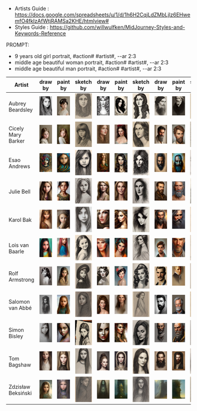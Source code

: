 * Artists Guide : https://docs.google.com/spreadsheets/u/1/d/1h6H2CqjLdZMbLjlz6EHwemfO4fkIzAfWtjRAMSa2KHE/htmlview#
* Styles Guide  : https://github.com/willwulfken/MidJourney-Styles-and-Keywords-Reference

PROMPT: 
* 9 years old girl portrait, #action# #artist#, --ar 2:3 
* middle age beautiful woman portrait, #action# #artist#, --ar 2:3
* middle age beautiful man portrait, #action# #artist#, --ar 2:3

| Artist | draw by | paint by | sketch by | draw by | paint by | sketch by | draw by | paint by | sketch by |
| --- | --- | --- | --- | --- | --- | --- | --- | --- | --- |
| Aubrey Beardsley | <img src="./Assets/Caracters/DrawBy/Child/AubreyBeardsley.jpg" width="100"> | <img src="./Assets/Caracters/PaintBy/Child/AubreyBeardsley.jpg" width="100"> | <img src="./Assets/Caracters/SketchBy/Child/AubreyBeardsley.jpg" width="100"> | <img src="./Assets/Caracters/DrawBy/Woman/AubreyBeardsley.jpg" width="100"> | <img src="./Assets/Caracters/PaintBy/Woman/AubreyBeardsley.jpg" width="100"> | <img src="./Assets/Caracters/SketchBy/Woman/AubreyBeardsley.jpg" width="100"> | <img src="./Assets/Caracters/DrawBy/Man/AubreyBeardsley.jpg" width="100"> | <img src="./Assets/Caracters/PaintBy/Man/AubreyBeardsley.jpg" width="100"> | <img src="./Assets/Caracters/SketchBy/Man/AubreyBeardsley.jpg" width="100"> |
| Cicely Mary Barker | <img src="./Assets/Caracters/DrawBy/Child/CicelyMaryBarker.jpg" width="100"> | <img src="./Assets/Caracters/PaintBy/Child/CicelyMaryBarker.jpg" width="100"> | <img src="./Assets/Caracters/SketchBy/Child/CicelyMaryBarker.jpg" width="100"> | <img src="./Assets/Caracters/DrawBy/Woman/CicelyMaryBarker.jpg" width="100"> | <img src="./Assets/Caracters/PaintBy/Woman/CicelyMaryBarker.jpg" width="100"> | <img src="./Assets/Caracters/SketchBy/Woman/CicelyMaryBarker.jpg" width="100"> | <img src="./Assets/Caracters/DrawBy/Man/CicelyMaryBarker.jpg" width="100"> | <img src="./Assets/Caracters/PaintBy/Man/CicelyMaryBarker.jpg" width="100"> | <img src="./Assets/Caracters/SketchBy/Man/CicelyMaryBarker.jpg" width="100"> |
| Esao Andrews | <img src="./Assets/Caracters/DrawBy/Child/EsaoAndrews.jpg" width="100"> | <img src="./Assets/Caracters/PaintBy/Child/EsaoAndrews.jpg" width="100"> | <img src="./Assets/Caracters/SketchBy/Child/EsaoAndrews.jpg" width="100"> | <img src="./Assets/Caracters/DrawBy/Woman/EsaoAndrews.jpg" width="100"> | <img src="./Assets/Caracters/PaintBy/Woman/EsaoAndrews.jpg" width="100"> | <img src="./Assets/Caracters/SketchBy/Woman/EsaoAndrews.jpg" width="100"> | <img src="./Assets/Caracters/DrawBy/Man/EsaoAndrews.jpg" width="100"> | <img src="./Assets/Caracters/PaintBy/Man/EsaoAndrews.jpg" width="100"> | <img src="./Assets/Caracters/SketchBy/Man/EsaoAndrews.jpg" width="100"> |
| Julie Bell | <img src="./Assets/Caracters/DrawBy/Child/JulieBell.jpg" width="100"> | <img src="./Assets/Caracters/PaintBy/Child/JulieBell.jpg" width="100"> | <img src="./Assets/Caracters/SketchBy/Child/JulieBell.jpg" width="100"> | <img src="./Assets/Caracters/DrawBy/Woman/JulieBell.jpg" width="100"> | <img src="./Assets/Caracters/PaintBy/Woman/JulieBell.jpg" width="100"> | <img src="./Assets/Caracters/SketchBy/Woman/JulieBell.jpg" width="100"> | <img src="./Assets/Caracters/DrawBy/Man/JulieBell.jpg" width="100"> | <img src="./Assets/Caracters/PaintBy/Man/JulieBell.jpg" width="100"> | <img src="./Assets/Caracters/SketchBy/Man/JulieBell.jpg" width="100"> |
| Karol Bak| <img src="./Assets/Caracters/DrawBy/Child/KarolBak.jpg" width="100"> | <img src="./Assets/Caracters/PaintBy/Child/KarolBak.jpg" width="100"> | <img src="./Assets/Caracters/SketchBy/Child/KarolBak.jpg" width="100"> | <img src="./Assets/Caracters/DrawBy/Woman/KarolBak.jpg" width="100"> | <img src="./Assets/Caracters/PaintBy/Woman/KarolBak.jpg" width="100"> | <img src="./Assets/Caracters/SketchBy/Woman/KarolBak.jpg" width="100"> | <img src="./Assets/Caracters/DrawBy/Man/KarolBak.jpg" width="100"> | <img src="./Assets/Caracters/PaintBy/Man/KarolBak.jpg" width="100"> | <img src="./Assets/Caracters/SketchBy/Man/KarolBak.jpg" width="100"> |
| Lois van Baarle | <img src="./Assets/Caracters/DrawBy/Child/LoisVanBaarle.jpg" width="100"> | <img src="./Assets/Caracters/PaintBy/Child/LoisVanBaarle.jpg" width="100"> | <img src="./Assets/Caracters/SketchBy/Child/LoisVanBaarle.jpg" width="100"> | <img src="./Assets/Caracters/DrawBy/Woman/LoisVanBaarle.jpg" width="100"> | <img src="./Assets/Caracters/PaintBy/Woman/LoisVanBaarle.jpg" width="100"> | <img src="./Assets/Caracters/SketchBy/Woman/LoisVanBaarle.jpg" width="100"> | <img src="./Assets/Caracters/DrawBy/Man/LoisVanBaarle.jpg" width="100"> | <img src="./Assets/Caracters/PaintBy/Man/LoisVanBaarle.jpg" width="100"> | <img src="./Assets/Caracters/SketchBy/Man/LoisVanBaarle.jpg" width="100"> |
| Rolf Armstrong | <img src="./Assets/Caracters/DrawBy/Child/RolfArmstrong.jpg" width="100"> | <img src="./Assets/Caracters/PaintBy/Child/RolfArmstrong.jpg" width="100"> | <img src="./Assets/Caracters/SketchBy/Child/RolfArmstrong.jpg" width="100"> | <img src="./Assets/Caracters/DrawBy/Woman/RolfArmstrong.jpg" width="100"> | <img src="./Assets/Caracters/PaintBy/Woman/RolfArmstrong.jpg" width="100"> | <img src="./Assets/Caracters/SketchBy/Woman/RolfArmstrong.jpg" width="100"> | <img src="./Assets/Caracters/DrawBy/Man/RolfArmstrong.jpg" width="100"> | <img src="./Assets/Caracters/PaintBy/Man/RolfArmstrong.jpg" width="100"> | <img src="./Assets/Caracters/SketchBy/Man/RolfArmstrong.jpg" width="100"> |
| Salomon van Abbé | <img src="./Assets/Caracters/DrawBy/Child/SalomonVanAbbe.jpg" width="100"> | <img src="./Assets/Caracters/PaintBy/Child/SalomonVanAbbe.jpg" width="100"> | <img src="./Assets/Caracters/SketchBy/Child/SalomonVanAbbe.jpg" width="100"> | <img src="./Assets/Caracters/DrawBy/Woman/SalomonVanAbbe.jpg" width="100"> | <img src="./Assets/Caracters/PaintBy/Woman/SalomonVanAbbe.jpg" width="100"> | <img src="./Assets/Caracters/SketchBy/Woman/SalomonVanAbbe.jpg" width="100"> | <img src="./Assets/Caracters/DrawBy/Man/SalomonVanAbbe.jpg" width="100"> | <img src="./Assets/Caracters/PaintBy/Man/SalomonVanAbbe.jpg" width="100"> | <img src="./Assets/Caracters/SketchBy/Man/SalomonVanAbbe.jpg" width="100"> |
| Simon Bisley | <img src="./Assets/Caracters/DrawBy/Child/SimonBisley.jpg" width="100"> | <img src="./Assets/Caracters/PaintBy/Child/SimonBisley.jpg" width="100"> | <img src="./Assets/Caracters/SketchBy/Child/SimonBisley.jpg" width="100"> | <img src="./Assets/Caracters/DrawBy/Woman/SimonBisley.jpg" width="100"> | <img src="./Assets/Caracters/PaintBy/Woman/SimonBisley.jpg" width="100"> | <img src="./Assets/Caracters/SketchBy/Woman/SimonBisley.jpg" width="100"> | <img src="./Assets/Caracters/DrawBy/Man/SimonBisley.jpg" width="100"> | <img src="./Assets/Caracters/PaintBy/Man/SimonBisley.jpg" width="100"> | <img src="./Assets/Caracters/SketchBy/Man/SimonBisley.jpg" width="100"> |
| Tom Bagshaw | <img src="./Assets/Caracters/DrawBy/Child/TomBagshaw.jpg" width="100"> | <img src="./Assets/Caracters/PaintBy/Child/TomBagshaw.jpg" width="100"> | <img src="./Assets/Caracters/SketchBy/Child/TomBagshaw.jpg" width="100"> | <img src="./Assets/Caracters/DrawBy/Woman/TomBagshaw.jpg" width="100"> | <img src="./Assets/Caracters/PaintBy/Woman/TomBagshaw.jpg" width="100"> | <img src="./Assets/Caracters/SketchBy/Woman/TomBagshaw.jpg" width="100"> | <img src="./Assets/Caracters/DrawBy/Man/TomBagshaw.jpg" width="100"> | <img src="./Assets/Caracters/PaintBy/Man/TomBagshaw.jpg" width="100"> | <img src="./Assets/Caracters/SketchBy/Man/TomBagshaw.jpg" width="100"> |
| Zdzisław Beksiński | <img src="./Assets/Caracters/DrawBy/Child/ZdzislawBeksinski.jpg" width="100"> | <img src="./Assets/Caracters/PaintBy/Child/ZdzislawBeksinski.jpg" width="100"> | <img src="./Assets/Caracters/SketchBy/Child/ZdzislawBeksinski.jpg" width="100"> | <img src="./Assets/Caracters/DrawBy/Woman/ZdzislawBeksinski.jpg" width="100"> | <img src="./Assets/Caracters/PaintBy/Woman/ZdzislawBeksinski.jpg" width="100"> | <img src="./Assets/Caracters/SketchBy/Woman/ZdzislawBeksinski.jpg" width="100"> | <img src="./Assets/Caracters/DrawBy/Man/ZdzislawBeksinski.jpg" width="100"> | <img src="./Assets/Caracters/PaintBy/Man/ZdzislawBeksinski.jpg" width="100"> | <img src="./Assets/Caracters/SketchBy/Man/ZdzislawBeksinski.jpg" width="100"> |